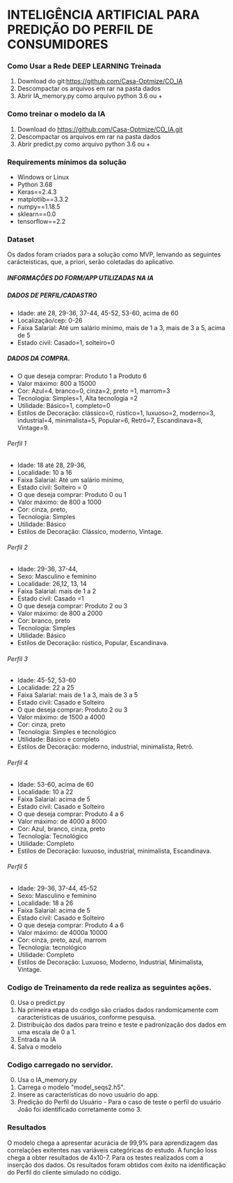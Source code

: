 # INTELIGÊNCIA ARTIFICIAL PARA PREDIÇÃO DO PERFIL DE CONSUMIDORES

### Como Usar a Rede DEEP LEARNING Treinada

1. Download do git:https://github.com/Casa-Optmize/CO_IA
2. Descompactar os arquivos em rar na pasta dados
3. Abrir IA_memory.py como arquivo python 3.6 ou +

### Como treinar o modelo da IA

1. Download do https://github.com/Casa-Optmize/CO_IA.git
2. Descompactar os arquivos em rar na pasta dados
3. Abrir predict.py como arquivo python 3.6 ou +

### Requirements mínimos da solução
* Windows or Linux
* Python 3.68 
* Keras==2.4.3
* matplotlib==3.3.2
* numpy==1.18.5
* sklearn==0.0
* tensorflow==2.2


### Dataset
Os dados foram criados para a solução como MVP, lenvando as seguintes carácteisticas, que, a priori, serão coletadas do aplicativo.

##### INFORMAÇÕES DO FORM/APP UTILIZADAS NA IA
##### DADOS DE PERFIL/CADASTRO

- Idade: até 28, 29-36, 37-44, 45-52, 53-60, acima de 60
- Localização/cep: 0-26
- Faixa Salarial: Até um salário mínimo, mais de 1 a 3, mais de 3 a 5, acima de 5
- Estado civil: Casado=1, solteiro=0



##### DADOS DA COMPRA.
- O que deseja comprar: Produto 1 a Produto 6
- Valor máximo: 800 a 15000
- Cor: Azul=4, branco=0, cinza=2, preto =1, marrom=3
- Tecnologia: Simples=1, Alta tecnologia =2
- Utilidade: Básico=1, completo=0
- Estilos de Decoração: clássico=0, rústico=1, luxuoso=2, moderno=3, industrial=4, minimalista=5, Popular=6, Retrô=7, Escandinava=8, Vintage=9.

###### Perfil 1
- Idade: 18 até 28, 29-36, 	
- Localidade: 10 a 16
- Faixa Salarial: Até um salário mínimo,
- Estado civil: Solteiro = 0
- O que deseja comprar: Produto 0 ou 1
- Valor máximo: de 800 a 1000
- Cor: cinza, preto, 
- Tecnologia: Simples
- Utilidade: Básico
- Estilos de Decoração: Clássico, moderno, Vintage.

###### Perfil 2
- Idade: 29-36, 37-44,	
- Sexo: Masculino e feminino
- Localidade: 26,12, 13, 14
- Faixa Salarial: mais de 1 a 2
- Estado civil: Casado =1
- O que deseja comprar: Produto 2 ou 3
- Valor máximo: de 800 a 2000
- Cor: branco, preto
- Tecnologia: Simples
- Utilidade: Básico
- Estilos de Decoração: rústico, Popular, Escandinava.

###### Perfil 3
- Idade: 45-52, 53-60	
- Localidade: 22 a 25
- Faixa Salarial: mais de 1 a 3, mais de 3 a 5
- Estado civil: Casado e Solteiro
- O que deseja comprar: Produto 2 ou 3
- Valor máximo: de 1500 a 4000
- Cor: cinza, preto 
- Tecnologia: Simples e tecnológico
- Utilidade: Básico e completo
- Estilos de Decoração: moderno, industrial, minimalista, Retrô.

###### Perfil 4
- Idade: 53-60, acima de 60	
- Localidade: 10 a 22
- Faixa Salarial: acima de 5
- Estado civil: Casado e Solteiro
- O que deseja comprar: Produto 4 a 6
- Valor máximo: de 4000 a 8000
- Cor: Azul, branco, cinza, preto 
- Tecnologia: Tecnológico
- Utilidade: Completo
- Estilos de Decoração: luxuoso, industrial, minimalista, Escandinava.

###### Perfil 5
- Idade: 29-36, 37-44, 45-52	
- Sexo: Masculino e feminino
- Localidade: 18 a 26
- Faixa Salarial: acima de 5
- Estado civil: Casado e Solteiro
- O que deseja comprar: Produto 4 a 6
- Valor máximo: de 4000a 10000
- Cor: cinza, preto, azul, marrom
- Tecnologia: tecnológico
- Utilidade: Completo
- Estilos de Decoração: Luxuoso, Moderno, Industrial, Minimalista, Vintage.



### Codigo de Treinamento da rede realiza as seguintes ações.

0. Usa o predict.py
1. Na primeira etapa do codigo são criados dados randomicamente com características de usuários, conforme pesquisa.
2. Distribuição dos dados para treino e teste e padronização dos dados em uma escala de 0 a 1.
3. Entrada na IA
4. Salva o modelo

### Codigo carregado no servidor.

0. Usa o IA_memory.py
1. Carrega o modelo "model_seqs2.h5".
2. Insere as características do novo usuário do app.
3. Predição do Perfil do Usuário - Para o caso de teste o perfil do usuário João foi identificado corretamente como 3.

### Resultados
O modelo chega a apresentar acurácia de 99,9% para aprendizagem das correlações exitentes nas variáveis categóricas do estudo. A função loss chega a obter resultados de 4x10-7.
Para os testes realizados com a inserção dos dados. Os resultados foram obtidos com êxito na identificação do Perfil do cliente simulado no código.
